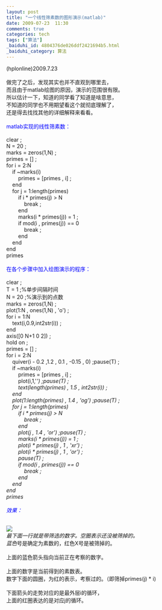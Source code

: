 ```yaml
---
layout: post
title: "一个线性筛素数的图形演示(matlab)"
date: 2009-07-23  11:30
comments: true
categories: tech
tags: ["算法"]
_baiduhi_id: 4804376de026ddf2421694b5.html
_baiduhi_category: 算法
---
```


(hplonline)2009.7.23<br/><br/>
做完了之后，发现其实也并不直观到哪里去，<br/>
而且由于matlab绘图的原因，演示的范围很有限。<br/>
所以估计一下，知道的同学看了知道是啥意思，<br/>
不知道的同学也不用期望看这个就彻底理解了，<br/>
还是得去找找其他的详细解释来看看。<br/><br/><font color="#0000ff">matlab实现的线性筛素数：<br/></font><br/>
clear ;<br/>
N = 20 ;<br/>
marks = zeros(1,N) ;<br/>
primes = [] ;<br/>
for i = 2:N<br/>
     if ~marks(i)<br/>
         primes = [primes , i] ;<br/>
     end<br/>
     for j = 1:length(primes)<br/>
         if i * primes(j) &gt; N <br/>
             break ;<br/>
         end<br/>
         marks(i * primes(j)) = 1 ;<br/>
         if mod(i , primes(j)) == 0 <br/>
             break ;     <br/>
         end<br/>
     end<br/>
end<br/>
primes<br/><br/><font color="#0000ff">在各个步骤中加入绘图演示的程序：</font><br/><br/>
clear ;<br/>
T = 1 ;%单步间隔时间<br/>
N = 20 ;%演示到的点数<br/>
marks = zeros(1,N) ;<br/>
plot(1:N , ones(1,N) , 'o') ;<br/>
for i = 1:N<br/>
     text(i,0.9,int2str(i)) ;<br/>
end<br/>
axis([0 N+1 0 2]) ;<br/>
hold on ;<br/>
primes = [] ;<br/>
for i = 2:N<br/>
     quiver(i - 0.2 ,1.2 , 0.1 , -0.15 , 0) ;pause(T) ;<br/>
     if ~marks(i)<br/>
         primes = [primes , i] ;<br/>
         plot(i,1,'*') ;pause(T) ;<br/>
         text(length(primes) , 1.5 , int2str(i)) ;<br/>
     end<br/>
     plot(1:length(primes) , 1.4 , 'og') ;pause(T) ;<br/>
     for j = 1:length(primes)<br/>
         if i * primes(j) &gt; N <br/>
             break ;<br/>
         end<br/>
         plot(j , 1.4 , 'or') ;pause(T) ;<br/>
         marks(i * primes(j)) = 1 ;<br/>
         plot(i * primes(j) , 1 , 'xr') ;<br/>
         plot(i * primes(j) , 1 , 'or') ;<br/>
         pause(T) ;<br/>
         if mod(i , primes(j)) == 0 <br/>
             break ;     <br/>
         end<br/>
     end<br/>
end<br/>
primes<br/><br/><font color="#0000ff">效果：</font><br/><br/><div forimg="1"><img border="0" src="http://hiphotos.baidu.com/hplonline/pic/item/96aee1f8fa9b0a27d8f9fd8e.jpg" small="0" class="blogimg"/><br/>
最下面一行就是带筛选的数字。空圈表示还没被筛掉的。<br/>
蓝色*号是确定为素数的，红色X号是被筛掉的。<br/><br/>
上面的蓝色箭头指向当前正在考察的数字。<br/><br/>
上面的数字是当前得到的素数表。<br/>
数字下面的圆圈，为红的表示，考察过的。（即筛掉primes(j) * i)</div>
<br/>
下面箭头的走势对应的是最外层i的循环，<br/>
上面的红圈表达的是对应j的循环。<br/><br/>
